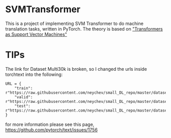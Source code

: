 # SVMTransformer
This is a project of implementing SVM Transformer to do machine translation tasks, written in PyTorch. The theory is based on ["Transformers as Support Vector Machines"](https://arxiv.org/abs/2308.16898)



# TIPs
The link for Dataset Multi30k is broken, so I changed the urls inside torchtext into the following:
```
URL = {
    "train": r"https://raw.githubusercontent.com/neychev/small_DL_repo/master/datasets/Multi30k/training.tar.gz",
    "valid": r"https://raw.githubusercontent.com/neychev/small_DL_repo/master/datasets/Multi30k/validation.tar.gz",
    "test": r"https://raw.githubusercontent.com/neychev/small_DL_repo/master/datasets/Multi30k/mmt16_task1_test.tar.gz",
}
```
for more information please see this page, https://github.com/pytorch/text/issues/1756
